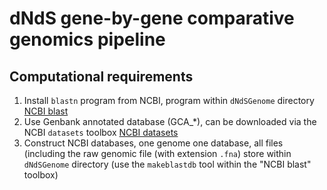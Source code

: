 # dNdS gene-by-gene comparative genomics pipeline

## Computational requirements

1. Install ```blastn``` program from NCBI, program within `dNdSGenome` directory [NCBI blast](https://blast.ncbi.nlm.nih.gov/doc/blast-help/downloadblastdata.html)
0. Use Genbank annotated database (GCA_*), can be downloaded via the NCBI ```datasets``` toolbox [NCBI datasets](https://www.ncbi.nlm.nih.gov/datasets/docs/v2/download-and-install/)
0. Construct NCBI databases, one genome one database, all files (including the raw genomic file (with extension `.fna`) store within `dNdSGenome` directory (use the ```makeblastdb``` tool within the "NCBI blast" toolbox)
